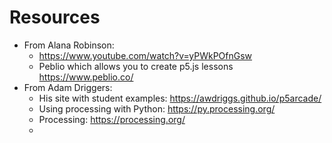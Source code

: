 # Resources
* From Alana Robinson:
  * https://www.youtube.com/watch?v=yPWkPOfnGsw
  * Peblio which allows you to create p5.js lessons https://www.peblio.co/
* From Adam Driggers:
  * His site with student examples: https://awdriggs.github.io/p5arcade/
  * Using processing with Python: https://py.processing.org/
  * Processing: https://processing.org/
  * 